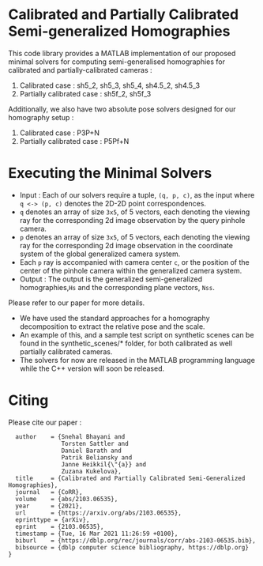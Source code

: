 # Calibrated and Partially Calibrated Semi-generalized Homographies
This code library provides a MATLAB implementation of our proposed minimal solvers for computing semi-generalised homographies for calibrated and partially-calibrated cameras :
1. Calibrated case : sh5_2, sh5_3, sh5_4, sh4.5_2, sh4.5_3
2. Partially calibrated case : sh5f_2, sh5f_3

Additionally, we also have two absolute pose solvers designed for our homography setup :
1. Calibrated case : P3P+N
2. Partially calibrated case : P5Pf+N

# Executing the Minimal Solvers
* Input : Each of our solvers require a tuple, `(q, p, c)`, as the input where `q <-> (p, c)` denotes the 2D-2D point correspondences. 
* `q` denotes an array of size `3x5`, of 5 vectors, each denoting the viewing ray for the corresponding 2d image observation by the query pinhole camera.
* `p` denotes an array of size `3x5`, of 5 vectors, each denoting the viewing ray for the corresponding 2d image observation in the coordinate system of the global generalized camera system.
* Each `p` ray is accompanied with camera center `c`, or the position of the center of the pinhole camera within the generalized camera system.
* Output : The output is the generalized semi-generalized homographies,`Hs` and the corresponding plane vectors, `Nss`.

Please refer to our paper for more details.

* We have used the standard approaches for a homography decomposition to extract the relative pose and the scale. 
* An example of this, and a sample test script on synthetic scenes can be found in the synthetic_scenes/* folder, for both calibrated as well partially calibrated cameras.
* The solvers for now are released in the MATLAB programming language while the C++ version will soon be released.

# Citing
Please cite our paper : 
```@article{DBLP:journals/corr/abs-2103-06535,
  author    = {Snehal Bhayani and
               Torsten Sattler and
               Daniel Barath and
               Patrik Beliansky and
               Janne Heikkil{\"{a}} and
               Zuzana Kukelova},
  title     = {Calibrated and Partially Calibrated Semi-Generalized Homographies},
  journal   = {CoRR},
  volume    = {abs/2103.06535},
  year      = {2021},
  url       = {https://arxiv.org/abs/2103.06535},
  eprinttype = {arXiv},
  eprint    = {2103.06535},
  timestamp = {Tue, 16 Mar 2021 11:26:59 +0100},
  biburl    = {https://dblp.org/rec/journals/corr/abs-2103-06535.bib},
  bibsource = {dblp computer science bibliography, https://dblp.org}
}
```


